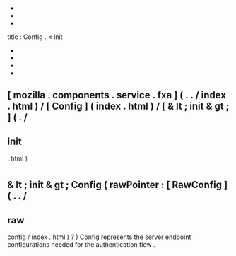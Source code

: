 -
-
-
title
:
Config
.
<
init
>
-
-
-
-
[
mozilla
.
components
.
service
.
fxa
]
(
.
.
/
index
.
html
)
/
[
Config
]
(
index
.
html
)
/
[
&
lt
;
init
&
gt
;
]
(
.
/
-
init
-
.
html
)
#
&
lt
;
init
&
gt
;
Config
(
rawPointer
:
[
RawConfig
]
(
.
.
/
-
raw
-
config
/
index
.
html
)
?
)
Config
represents
the
server
endpoint
configurations
needed
for
the
authentication
flow
.
